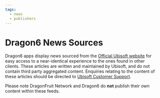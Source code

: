 ```yaml
---
tags: 
  - news
  - publishers
---
```


# Dragon6 News Sources

<!--TODO: add reference to dragon6 news (general)-->

Dragon6 apps display news sourced from the [Official Ubisoft website](https://steamcommunity.com/dev) for easy access to a near-identical experience to the ones found in other clients.
These articles are written and maintained by Ubisoft, and do not contain third party aggregated content. Enquiries relating to the content of these articles should be directed to [Ubisoft Customer Support](https://www.ubisoft.com/en-us/help).

Please note DragonFruit Network and Dragon6 do **not** publish their own content within these feeds.
